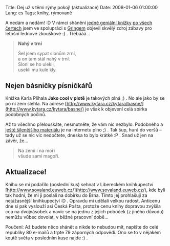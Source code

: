 Title: Dej už s těmi rýmy pokoj! (aktualizace)
Date: 2008-01-06 01:00:00
Lang: cs
Tags: knihy, rýmovaně

A nedám a nedám! :D V rámci shánění [jedné geniální knížky](http://www.karelplihal.cz/rikanky.php) [po všech čertech](http://www.karelplihal.cz/knihkupci.php) jsem ve spolupráci s [Gringem](http://gringo.profitux.cz/) objevil skvělý zdroj zábavy pro letošní lednové zkouškové :) . Třebááá…

> **Nahý v trní**
>
> Šel jsem sypat slonům zrní,<br>
> a on tam stál nahý v trní.<br>
> Sloni se ho ulekli,<br>
> usekli mu kule kly.

## Nejen básničky písničkářů

Knížka Karla Plíhala **Jako cool v plotě** je takových plná ;) . No ale jako by se po ní zem slehla. Na adrese [http://www.kytara.cz/kytara/basne/](http://www.kytara.cz/kytara/basne/) je však k objevení celá sbírka podobných počinů.

Až to všechno přelouskáte, nesmutněte, že vám nic nezbylo. Podobného a [ještě šílenějšího materiálu](http://forum.slavekjanousek.cz/viewtopic.php?t=137) je na internetu plno ;) . Tak šup, hurá do veršů – tady už se nic víc nedočtete, dneska to bylo krátké :P . Snad už jen na závěr, že…

> Na zemi i na moři<br>
> všude samí magoři.

## Aktualizace!

Knihu se mi podařilo (poslední kus) sehnat v Libereckém knihkupectví [http://www.sovaland.euweb.cz/](http://www.sovaland.euweb.cz/), kde byli tak hodní, že mi ji poslali na dobírku do Brna. Tímto jej prohlašuji za nejúžasnější knihkupectví :D . Opravdu mi udělali velkou radost. Anticenu dne si pak vyslouží asi Česká Pošta, protože cenu knihy dopravou zvýšila cca na dvojnásobek a navíc se na jednu z jejich poboček (z jiného důvodu) nemůžu vůbec dovolat, v běžné pracovní době…

Poučení: Až budete něco shánět a nikde to nebudou mít, napište do celé republiky 80 e-mailů a trpte 79 záporných odpovědí. Ono se to v nějakém koutě světa v posledním kuse najde :) .
